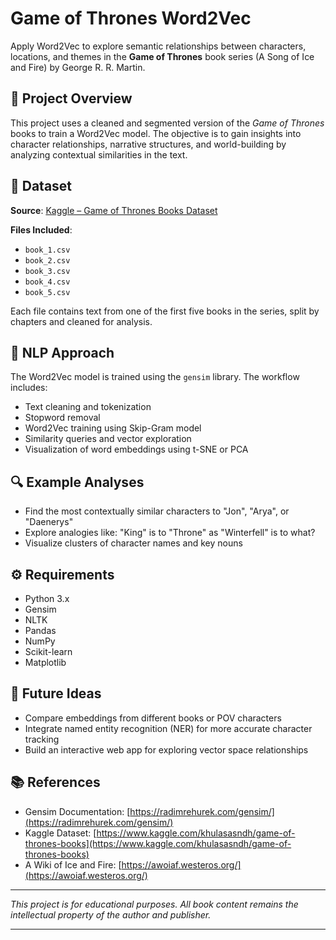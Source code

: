 # Game of Thrones Word2Vec

Apply Word2Vec to explore semantic relationships between characters, locations, and themes in the **Game of Thrones** book series (A Song of Ice and Fire) by George R. R. Martin.

## 📘 Project Overview

This project uses a cleaned and segmented version of the *Game of Thrones* books to train a Word2Vec model. The objective is to gain insights into character relationships, narrative structures, and world-building by analyzing contextual similarities in the text.

## 📁 Dataset

**Source**: [Kaggle – Game of Thrones Books Dataset](https://www.kaggle.com/khulasasndh/game-of-thrones-books)

**Files Included**:

* `book_1.csv`
* `book_2.csv`
* `book_3.csv`
* `book_4.csv`
* `book_5.csv`

Each file contains text from one of the first five books in the series, split by chapters and cleaned for analysis.

## 🧠 NLP Approach

The Word2Vec model is trained using the `gensim` library. The workflow includes:

* Text cleaning and tokenization
* Stopword removal
* Word2Vec training using Skip-Gram model
* Similarity queries and vector exploration
* Visualization of word embeddings using t-SNE or PCA

## 🔍 Example Analyses

* Find the most contextually similar characters to "Jon", "Arya", or "Daenerys"
* Explore analogies like: "King" is to "Throne" as "Winterfell" is to what?
* Visualize clusters of character names and key nouns

## ⚙️ Requirements

* Python 3.x
* Gensim
* NLTK
* Pandas
* NumPy
* Scikit-learn
* Matplotlib

## 📌 Future Ideas

* Compare embeddings from different books or POV characters
* Integrate named entity recognition (NER) for more accurate character tracking
* Build an interactive web app for exploring vector space relationships

## 📚 References

* Gensim Documentation: [https://radimrehurek.com/gensim/](https://radimrehurek.com/gensim/)
* Kaggle Dataset: [https://www.kaggle.com/khulasasndh/game-of-thrones-books](https://www.kaggle.com/khulasasndh/game-of-thrones-books)
* A Wiki of Ice and Fire: [https://awoiaf.westeros.org/](https://awoiaf.westeros.org/)

---

*This project is for educational purposes. All book content remains the intellectual property of the author and publisher.*

---
